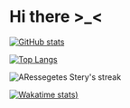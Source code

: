 # Hi there \>_<

[![GitHub stats](https://github-readme-stats.vercel.app/api?username=ARessegetesStery&show_icons=true&theme=transparent)](https://github.com/anuraghazra/github-readme-stats)

[![Top Langs](https://github-readme-stats.vercel.app/api/top-langs/?username=ARessegetesStery&langs_count=5&show_icons=true&theme=transparent)](https://github.com/anuraghazra/github-readme-stats)

<p><img align="center" src="https://github-readme-streak-stats.herokuapp.com?user=ARessegetesStery&theme=transparent&hide_border=true&date_format=j%20M%5B%20Y%5D" alt="ARessegetes Stery's streak" /></p>

[![Wakatime stats](https://github-readme-stats.vercel.app/api/wakatime?username=ARessegetesStery&theme=transparent))](https://github.com/anuraghazra/github-readme-stats)

